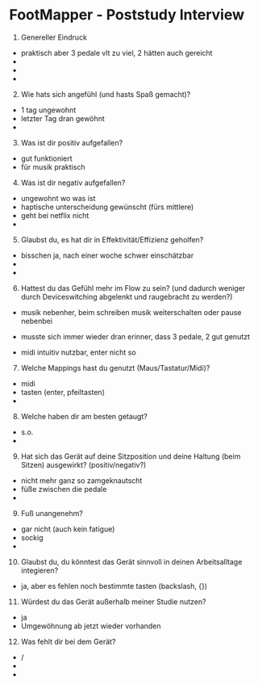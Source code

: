 # FootMapper - Poststudy Interview
01. Genereller Eindruck
- praktisch aber 3 pedale vlt zu viel, 2 hätten auch gereicht
- 
- 
- 

02. Wie hats sich angefühl (und hasts Spaß gemacht)?
- 1 tag ungewohnt 
- letzter Tag dran gewöhnt
- 

03. Was ist dir positiv aufgefallen?
- gut funktioniert
- für musik praktisch 

04. Was ist dir negativ aufgefallen?
- ungewohnt wo was ist
- haptische unterscheidung gewünscht (fürs mittlere)
- geht bei netflix nicht
- 

05. Glaubst du, es hat dir in Effektivität/Effizienz geholfen? 
- bisschen ja, nach einer woche schwer einschätzbar
-
- 

06. Hattest du das Gefühl mehr im Flow zu sein? (und dadurch weniger durch Deviceswitching abgelenkt und raugebracht zu werden?)
- musik nebenher, beim schreiben musik weiterschalten oder pause nebenbei


- musste sich immer wieder dran erinner, dass 3 pedale, 2 gut genutzt 
- midi intuitiv nutzbar, enter nicht so  

07. Welche Mappings hast du genutzt (Maus/Tastatur/Midi)?
- midi
- tasten (enter, pfeiltasten)
- 

08. Welche haben dir am besten getaugt?
- s.o.
- 

09. Hat sich das Gerät auf deine Sitzposition und deine Haltung (beim Sitzen) ausgewirkt? (positiv/negativ?)
- nicht mehr ganz so zamgeknautscht
- füße zwischen die pedale
- 

09. Fuß unangenehm?
- gar nicht (auch kein fatigue)
- sockig
- 

10. Glaubst du, du könntest das Gerät sinnvoll in deinen Arbeitsalltage integieren?
- ja, aber es fehlen noch bestimmte tasten (backslash, {})

11. Würdest du das Gerät außerhalb meiner Studie nutzen? 
- ja 
- Umgewöhnung ab jetzt wieder vorhanden

12. Was fehlt dir bei dem Gerät?
- /
- 
- 

